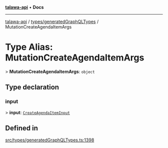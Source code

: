 [**talawa-api**](../../../README.md) • **Docs**

***

[talawa-api](../../../modules.md) / [types/generatedGraphQLTypes](../README.md) / MutationCreateAgendaItemArgs

# Type Alias: MutationCreateAgendaItemArgs

\> **MutationCreateAgendaItemArgs**: `object`

## Type declaration

### input

\> **input**: [`CreateAgendaItemInput`](CreateAgendaItemInput.md)

## Defined in

[src/types/generatedGraphQLTypes.ts:1398](https://github.com/PalisadoesFoundation/talawa-api/blob/2f8fb6988cd34004fbbf76550c8eef691b861a19/src/types/generatedGraphQLTypes.ts#L1398)
